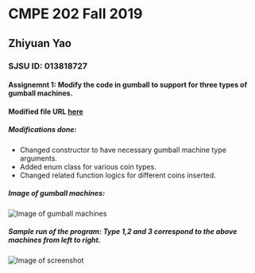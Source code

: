 # CMPE 202 Fall 2019

## Zhiyuan Yao 
### SJSU ID: 013818727

#### Assignemnt 1: Modify the code in gumball to support for three types of gumball machines.
#### Modified file URL [here](https://github.com/gopinathsjsu/assignment-1-gumball-ZhiyuanYaoZhiyuanYao/blob/master/src/GumballMachine.java)
##### Modifications done: 
  * Changed constructor to have necessary gumball machine type arguments.
  * Added enum class for various coin types.
  * Changed related function logics for different coins inserted.
 
 ##### Image of gumball machines:
 ![Image of gumball machines](https://github.com/gopinathsjsu/assignment-1-gumball-ZhiyuanYaoZhiyuanYao/blob/master/images/gumball-machines.png)
 ##### Sample run of the program: Type 1,2 and 3 correspond to the above machines from left to right. 
 ![Image of screenshot](https://github.com/gopinathsjsu/assignment-1-gumball-ZhiyuanYaoZhiyuanYao/blob/master/images/samplerun.png)
 